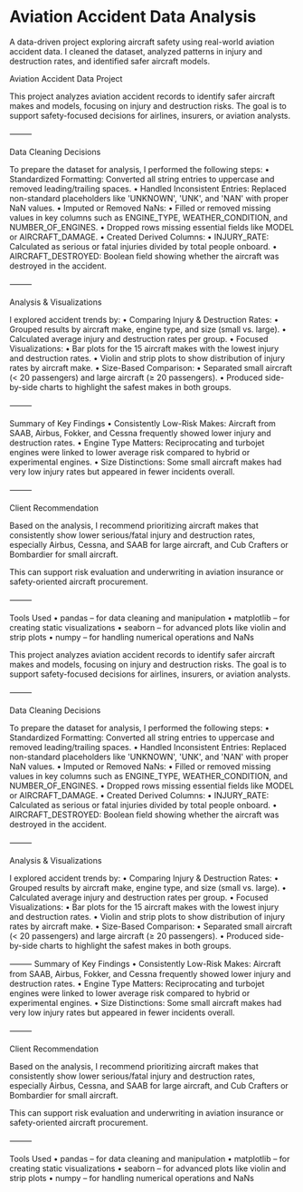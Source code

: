 #  Aviation Accident Data Analysis

A data-driven project exploring aircraft safety using real-world aviation accident data. I cleaned the dataset, analyzed patterns in injury and destruction rates, and identified safer aircraft models.

Aviation Accident Data Project

This project analyzes aviation accident records to identify safer aircraft makes and models, focusing on injury and destruction risks. The goal is to support safety-focused decisions for airlines, insurers, or aviation analysts.

⸻

 Data Cleaning Decisions

To prepare the dataset for analysis, I performed the following steps:
	•	Standardized Formatting: Converted all string entries to uppercase and removed leading/trailing spaces.
	•	Handled Inconsistent Entries: Replaced non-standard placeholders like 'UNKNOWN', 'UNK', and 'NAN' with proper NaN values.
	•	Imputed or Removed NaNs:
	•	Filled or removed missing values in key columns such as ENGINE_TYPE, WEATHER_CONDITION, and NUMBER_OF_ENGINES.
	•	Dropped rows missing essential fields like MODEL or AIRCRAFT_DAMAGE.
	•	Created Derived Columns:
	•	INJURY_RATE: Calculated as serious or fatal injuries divided by total people onboard.
	•	AIRCRAFT_DESTROYED: Boolean field showing whether the aircraft was destroyed in the accident.

⸻

Analysis & Visualizations

I explored accident trends by:
	•	Comparing Injury & Destruction Rates:
	•	Grouped results by aircraft make, engine type, and size (small vs. large).
	•	Calculated average injury and destruction rates per group.
	•	Focused Visualizations:
	•	Bar plots for the 15 aircraft makes with the lowest injury and destruction rates.
	•	Violin and strip plots to show distribution of injury rates by aircraft make.
	•	Size-Based Comparison:
	•	Separated small aircraft (< 20 passengers) and large aircraft (≥ 20 passengers).
	•	Produced side-by-side charts to highlight the safest makes in both groups.

⸻

 Summary of Key Findings
	•	Consistently Low-Risk Makes: Aircraft from SAAB, Airbus, Fokker, and Cessna frequently showed lower injury and destruction rates.
	•	Engine Type Matters: Reciprocating and turbojet engines were linked to lower average risk compared to hybrid or experimental engines.
	•	Size Distinctions: Some small aircraft makes had very low injury rates but appeared in fewer incidents overall.

⸻

Client Recommendation

Based on the analysis, I recommend prioritizing aircraft makes that consistently show lower serious/fatal injury and destruction rates, especially Airbus, Cessna, and SAAB for large aircraft, and Cub Crafters or Bombardier for small aircraft.

This can support risk evaluation and underwriting in aviation insurance or safety-oriented aircraft procurement.

⸻

 Tools Used
	•	pandas – for data cleaning and manipulation
	•	matplotlib – for creating static visualizations
	•	seaborn – for advanced plots like violin and strip plots
	•	numpy – for handling numerical operations and NaNs

This project analyzes aviation accident records to identify safer aircraft makes and models, focusing on injury and destruction risks. The goal is to support safety-focused decisions for airlines, insurers, or aviation analysts.

⸻

 Data Cleaning Decisions

To prepare the dataset for analysis, I performed the following steps:
	•	Standardized Formatting: Converted all string entries to uppercase and removed leading/trailing spaces.
	•	Handled Inconsistent Entries: Replaced non-standard placeholders like 'UNKNOWN', 'UNK', and 'NAN' with proper NaN values.
	•	Imputed or Removed NaNs:
	•	Filled or removed missing values in key columns such as ENGINE_TYPE, WEATHER_CONDITION, and NUMBER_OF_ENGINES.
	•	Dropped rows missing essential fields like MODEL or AIRCRAFT_DAMAGE.
	•	Created Derived Columns:
	•	INJURY_RATE: Calculated as serious or fatal injuries divided by total people onboard.
	•	AIRCRAFT_DESTROYED: Boolean field showing whether the aircraft was destroyed in the accident.

⸻

 Analysis & Visualizations

I explored accident trends by:
	•	Comparing Injury & Destruction Rates:
	•	Grouped results by aircraft make, engine type, and size (small vs. large).
	•	Calculated average injury and destruction rates per group.
	•	Focused Visualizations:
	•	Bar plots for the 15 aircraft makes with the lowest injury and destruction rates.
	•	Violin and strip plots to show distribution of injury rates by aircraft make.
	•	Size-Based Comparison:
	•	Separated small aircraft (< 20 passengers) and large aircraft (≥ 20 passengers).
	•	Produced side-by-side charts to highlight the safest makes in both groups.

⸻
 Summary of Key Findings
	•	Consistently Low-Risk Makes: Aircraft from SAAB, Airbus, Fokker, and Cessna frequently showed lower injury and destruction rates.
	•	Engine Type Matters: Reciprocating and turbojet engines were linked to lower average risk compared to hybrid or experimental engines.
	•	Size Distinctions: Some small aircraft makes had very low injury rates but appeared in fewer incidents overall.

⸻

 Client Recommendation

Based on the analysis, I recommend prioritizing aircraft makes that consistently show lower serious/fatal injury and destruction rates, especially Airbus, Cessna, and SAAB for large aircraft, and Cub Crafters or Bombardier for small aircraft.

This can support risk evaluation and underwriting in aviation insurance or safety-oriented aircraft procurement.

⸻

 Tools Used
	•	pandas – for data cleaning and manipulation
	•	matplotlib – for creating static visualizations
	•	seaborn – for advanced plots like violin and strip plots
	•	numpy – for handling numerical operations and NaNs

